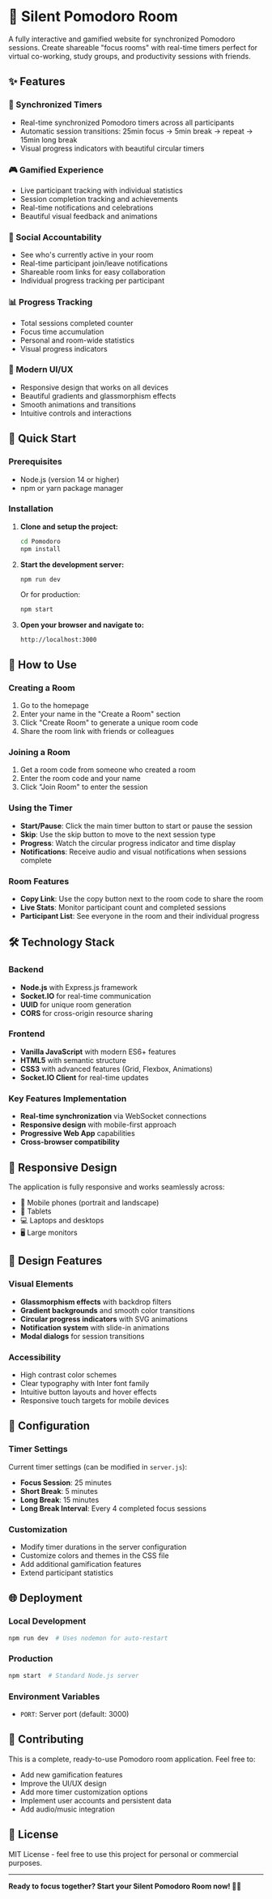# 🎯 Silent Pomodoro Room

A fully interactive and gamified website for synchronized Pomodoro sessions. Create shareable "focus rooms" with real-time timers perfect for virtual co-working, study groups, and productivity sessions with friends.

## ✨ Features

### 🔄 Synchronized Timers
- Real-time synchronized Pomodoro timers across all participants
- Automatic session transitions: 25min focus → 5min break → repeat → 15min long break
- Visual progress indicators with beautiful circular timers

### 🎮 Gamified Experience
- Live participant tracking with individual statistics
- Session completion tracking and achievements
- Real-time notifications and celebrations
- Beautiful visual feedback and animations

### 👥 Social Accountability
- See who's currently active in your room
- Real-time participant join/leave notifications
- Shareable room links for easy collaboration
- Individual progress tracking per participant

### 📊 Progress Tracking
- Total sessions completed counter
- Focus time accumulation
- Personal and room-wide statistics
- Visual progress indicators

### 🎨 Modern UI/UX
- Responsive design that works on all devices
- Beautiful gradients and glassmorphism effects
- Smooth animations and transitions
- Intuitive controls and interactions

## 🚀 Quick Start

### Prerequisites
- Node.js (version 14 or higher)
- npm or yarn package manager

### Installation

1. **Clone and setup the project:**
   ```bash
   cd Pomodoro
   npm install
   ```

2. **Start the development server:**
   ```bash
   npm run dev
   ```
   
   Or for production:
   ```bash
   npm start
   ```

3. **Open your browser and navigate to:**
   ```
   http://localhost:3000
   ```

## 🎯 How to Use

### Creating a Room
1. Go to the homepage
2. Enter your name in the "Create a Room" section
3. Click "Create Room" to generate a unique room code
4. Share the room link with friends or colleagues

### Joining a Room
1. Get a room code from someone who created a room
2. Enter the room code and your name
3. Click "Join Room" to enter the session

### Using the Timer
- **Start/Pause**: Click the main timer button to start or pause the session
- **Skip**: Use the skip button to move to the next session type
- **Progress**: Watch the circular progress indicator and time display
- **Notifications**: Receive audio and visual notifications when sessions complete

### Room Features
- **Copy Link**: Use the copy button next to the room code to share the room
- **Live Stats**: Monitor participant count and completed sessions
- **Participant List**: See everyone in the room and their individual progress

## 🛠️ Technology Stack

### Backend
- **Node.js** with Express.js framework
- **Socket.IO** for real-time communication
- **UUID** for unique room generation
- **CORS** for cross-origin resource sharing

### Frontend
- **Vanilla JavaScript** with modern ES6+ features
- **HTML5** with semantic structure
- **CSS3** with advanced features (Grid, Flexbox, Animations)
- **Socket.IO Client** for real-time updates

### Key Features Implementation
- **Real-time synchronization** via WebSocket connections
- **Responsive design** with mobile-first approach
- **Progressive Web App** capabilities
- **Cross-browser compatibility**

## 📱 Responsive Design

The application is fully responsive and works seamlessly across:
- 📱 Mobile phones (portrait and landscape)
- 📱 Tablets
- 💻 Laptops and desktops
- 🖥️ Large monitors

## 🎨 Design Features

### Visual Elements
- **Glassmorphism effects** with backdrop filters
- **Gradient backgrounds** and smooth color transitions
- **Circular progress indicators** with SVG animations
- **Notification system** with slide-in animations
- **Modal dialogs** for session transitions

### Accessibility
- High contrast color schemes
- Clear typography with Inter font family
- Intuitive button layouts and hover effects
- Responsive touch targets for mobile devices

## 🔧 Configuration

### Timer Settings
Current timer settings (can be modified in `server.js`):
- **Focus Session**: 25 minutes
- **Short Break**: 5 minutes  
- **Long Break**: 15 minutes
- **Long Break Interval**: Every 4 completed focus sessions

### Customization
- Modify timer durations in the server configuration
- Customize colors and themes in the CSS file
- Add additional gamification features
- Extend participant statistics

## 🌐 Deployment

### Local Development
```bash
npm run dev  # Uses nodemon for auto-restart
```

### Production
```bash
npm start  # Standard Node.js server
```

### Environment Variables
- `PORT`: Server port (default: 3000)

## 🤝 Contributing

This is a complete, ready-to-use Pomodoro room application. Feel free to:
- Add new gamification features
- Improve the UI/UX design
- Add more timer customization options
- Implement user accounts and persistent data
- Add audio/music integration

## 📄 License

MIT License - feel free to use this project for personal or commercial purposes.

---

**Ready to focus together? Start your Silent Pomodoro Room now! 🎯⏰** 
